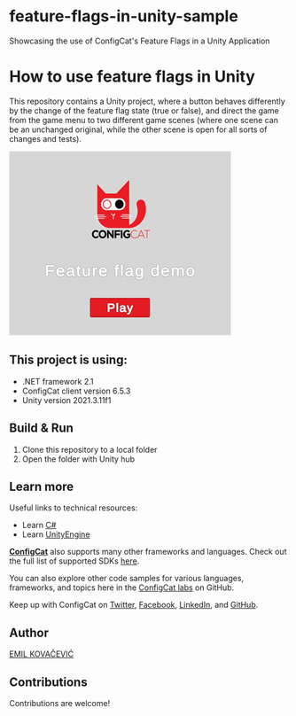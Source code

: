 # feature-flags-in-unity-sample
Showcasing the use of ConfigCat's Feature Flags in a Unity Application

# How to use feature flags in Unity

This repository contains a Unity project, where a button behaves differently by the change of the feature flag state (true or false), and direct the game from the game menu to two different game scenes (where one scene can be an unchanged original, while the other scene is open for all sorts of changes and tests).

![Cover Photo](/images/cover-photo.png) 

## This project is using:
- .NET framework 2.1
- ConfigCat client version 6.5.3
- Unity version 2021.3.11f1

## Build & Run
1. Clone this repository to a local folder
2. Open the folder with Unity hub

## Learn more

Useful links to technical resources:
- Learn [C#](https://learn.microsoft.com/en-us/dotnet/csharp/)
- Learn [UnityEngine](https://docs.unity3d.com/Manual/index.html)

[**ConfigCat**](https://configcat.com) also supports many other frameworks and languages. Check out the full list of supported SDKs [here](https://configcat.com/docs/sdk-reference/overview/).

You can also explore other code samples for various languages, frameworks, and topics here in the [ConfigCat labs](https://github.com/configcat-labs) on GitHub.

Keep up with ConfigCat on [Twitter](https://twitter.com/configcat), [Facebook](https://www.facebook.com/configcat), [LinkedIn](https://www.linkedin.com/company/configcat/), and [GitHub](https://github.com/configcat).

## Author
[EMIL KOVAČEVIĆ](https://github.com/emilkovacevic)

## Contributions
Contributions are welcome!
